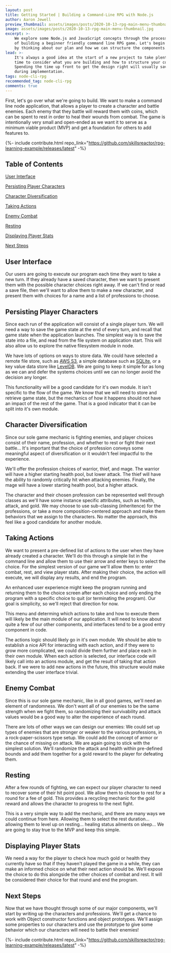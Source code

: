 ```yaml
---
layout: post
title: Getting Started | Building a Command-Line RPG with Node.js
author: Aaron Jewell
preview_thumbnail: assets/images/posts/2020-10-13-rpg-main-menu-thumbnail.jpg
image: assets/images/posts/2020-10-13-rpg-main-menu-thumbnail.jpg
excerpt: >-
    We explore some Node.js and JavaScript concepts through the process
    of building a beginner friendly command line RPG game. Let's begin
    by thinking about our plan and how we can structure the components...
lead: >-
    It's always a good idea at the start of a new project to take plenty of
    time to consider what you are building and how to structure your code.
    Spending the time up front to get the design right will usually save time
    during implementation.
tags: node-cli-rpg
recommended_tag: node-cli-rpg
comments: true
---
```


First, let's go over what we're going to build. We want to make a command line
node application, that allows a player to create a character and battle
enemies. Each enemy that they battle will reward them with coins, which can
be spent to rest in order to heal their wounds from combat. The game is
intentionally very small and open-ended as we want it to serve as a minimum
viable product (MVP) and get a foundation for others to add features to.

{%- include contribute.html repo_link="https://github.com/skillsreactor/rpg-learning-example/releases/latest" -%}

## Table of Contents

[User Interface](#user-interface)

[Persisting Player Characters](#persisting-player-characters)

[Character Diversification](#character-diversification)

[Taking Actions](#taking-actions)

[Enemy Combat](#enemy-combat)

[Resting](#resting)

[Displaying Player Stats](#displaying-player-stats)

[Next Steps](#next-steps)

## User Interface

Our users are going to execute our program each time they want to take a new turn.
If they already have a saved character, then we want to present them with the
possible character choices right away. If we can't find or read a save file, then
we'll want to allow them to make a new character, and present them with choices
for a name and a list of professions to choose.

## Persisting Player Characters

Since each run of the application will consist of a single player turn. We
will need a way to save the game state at the end of every turn, and recall
that game state when the application launches. The simplest way is to save
the state into a file, and read from the file system on application start.
This will also allow us to explore the native filesystem module in node.

We have lots of options on ways to store data. We could have selected a
remote file store, such as [AWS S3](https://aws.amazon.com/s3/), a simple
database such as [SQLite](https://www.sqlite.org/index.html), or
a key value data store like [LevelDB](https://github.com/google/leveldb). We
are going to keep it simple for as long as we can and defer the systems
choices until we can no longer avoid the decision any longer.

This functionality will be a good candidate for it's own module. It isn't
specific to the flow of the game. We know that we will need to store
and retrieve game state, but the mechanics of how it happens should not
have an impact of the rest of the game. That is a good indicator that it
can be split into it's own module.

## Character Diversification

Since our sole game mechanic is fighting enemies, and player
choices consist of their name, profession, and whether to rest or fight
their next battle... It's important that the choice of profession conveys
some meaningful aspect of diversification or it wouldn't feel impactful
to the experience.

We'll offer the profession choices of warrior, thief, and mage. The warrior
will have a higher starting health pool, but lower attack. The thief will
have the ability to randomly critically hit when attacking enemies. Finally,
the mage will have a lower starting health pool, but a higher attack.

The character and their chosen profession can be represented well through
classes as we'll have some instance specific attributes, such as health,
attack, and gold. We may choose to use sub-classing (inheritence) for the
professions, or take a more composition-centered approach and make them
behaviors that we assign to the characters. No matter the approach, this
feel like a good candidate for another module.

## Taking Actions

We want to present a pre-defined list of actions to the user when they have
already created a character. We'll do this through a simple list in the command
line and allow them to use their arrow and enter keys to select the choice. For
the simplest version of our game we'll allow them to: enter combat, rest, and
view player stats. After making their choice, the action will execute, we will
display any results, and end the program.

An enhanced user experience might keep the program running and returning them
to the choice screen after each choice and only ending the program with a
specific choice to quit (or terminating the program). Our goal is simplicity, so
we'll reject that direction for now.

This menu and determing which actions to take and how to execute them will
likely be the main module of our application. It will need to know about
quite a few of our other components, and interfaces tend to be a good
entry component in code.

The actions logic should likely go in it's own module. We should be able to
establish a nice API for interacting with each action, and if they were to
grow more complicated, we could divide them further and place each in their own
module. When each action is selected, our interface code will likely call into
an actions module, and get the result of taking that action back. If we were
to add new actions in the future, this structure would make extending the
user interface trivial.

## Enemy Combat

Since this is our sole game mechanic, like in all good games, we'll
need an element of randomness. We don't want all of our enemies to
be the same strength when we fight them, so randomizing their survivability
and attack values would be a good way to alter the experience of each round.

There are lots of other ways we can design our enemies: We could set up
types of enemies that are stronger or weaker to the various professions, in
a rock-paper-scissors type setup. We could add the concept of armor or the
chance of missing on attack. We are again going to stick with the simplest
solution. We'll randomize the attack and health within pre-defined bounds
and add them together for a gold reward to the player for defeating them.

## Resting

After a few rounds of fighting, we can expect our player character to need
to recover some of their hit point pool. We allow them to choose to rest
for a round for a fee of gold. This provides a recycling mechanic for the
gold reward and allows the character to progress to the next fight.

This is a very simple way to add the mechanic, and there are many ways
we could continue from here. Allowing them to select the rest duration...
allowing them to level up on resting... healing status ailments on sleep...
We are going to stay true to the MVP and keep this simple.

## Displaying Player Stats

We need a way for the player to check how much gold or health they
currently have so that if they haven't played the game in a while,
they can make an informed choice on what their next action should be.
We'll expose the choice to do this alongside the other choices of combat
and rest. It will be considered their choice for that round and end the
program.

## Next Steps

Now that we have thought through some of our major components, we'll
start by writing up the characters and professions. We'll get a
chance to work with Object constructor functions and object prototypes.
We'll assign some properties to our characters and use the prototype
to give some behavior which our characters will need to battle their enemies!

{%- include contribute.html repo_link="https://github.com/skillsreactor/rpg-learning-example/releases/latest" -%}
